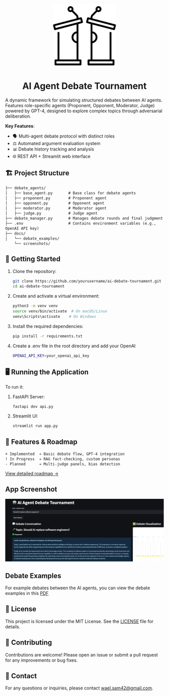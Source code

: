 <div align="center">

  <!-- Logo Image -->
  <img src="docs/images/logo.png" alt="AI Debate Tournament Logo" width="200"/>

  <!-- Title -->
  # AI Agent Debate Tournament

</div>

A dynamic framework for simulating structured debates between AI agents. Features role-specific agents (Proponent, Opponent, Moderator, Judge) powered by GPT-4, designed to explore complex topics through adversarial deliberation.

**Key Features**:
- 🗣️ Multi-agent debate protocol with distinct roles
- ⚖️ Automated argument evaluation system
- 📊 Debate history tracking and analysis
- 🌐 REST API + Streamlit web interface


## 🏗️  Project Structure

```
├── debate_agents/
│   ├── base_agent.py       # Base class for debate agents
│   ├── proponent.py        # Proponent agent
│   ├── opponent.py         # Opponent agent
│   ├── moderator.py        # Moderator agent
│   ├── judge.py            # Judge agent
├── debate_manager.py       # Manages debate rounds and final judgment
├── .env                    # Contains environment variables (e.g., OpenAI API key)
├── docs/
│   └── debate_examples/
    └── screenshots/
```

## 🚀 Getting Started

1. Clone the repository:
   ```sh
   git clone https://github.com/yourusername/ai-debate-tournament.git
   cd ai-debate-tournament
   ```

2. Create and activate a virtual environment:
    ```sh
    python3 -m venv venv
    source venv/bin/activate  # On macOS/Linux
    venv\Scripts\activate    # On Windows
    ```

3. Install the required dependencies:
    ```sh
    pip install -r requirements.txt
    ```

4. Create a .env file in the root directory and add your OpenAI
    ```sh
    OPENAI_API_KEY=your_openai_api_key
    ```

## 🖥️ Running the Application

To run it:
1. FastAPI Server:
    ```sh
   fastapi dev api.py
    ```

2. Streamlit UI:
    ```sh
   streamlit run app.py
    ```


## 🌟 Features & Roadmap
```
+ Implemented  ➔ Basic debate flow, GPT-4 integration
! In Progress  ➔ RAG fact-checking, custom personas
- Planned      ➔ Multi-judge panels, bias detection
```
[View detailed roadmap →](README.md)

## App Screenshot
![App Screenshot](docs/screenshots/ss1.png)

## Debate Examples

For example debates between the AI agents, you can view the debate examples in this [PDF](docs/debate_examples)

## 📄 License
This project is licensed under the MIT License. See the [LICENSE](LICENSE) file for details.

## 🤝 Contributing
Contributions are welcome! Please open an issue or submit a pull request for any improvements or bug fixes.

## 📧 Contact
For any questions or inquiries, please contact wael.sam42@gmail.com.

